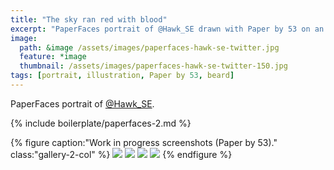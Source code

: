 ```yaml
---
title: "The sky ran red with blood"
excerpt: "PaperFaces portrait of @Hawk_SE drawn with Paper by 53 on an iPad."
image: 
  path: &image /assets/images/paperfaces-hawk-se-twitter.jpg 
  feature: *image
  thumbnail: /assets/images/paperfaces-hawk-se-twitter-150.jpg
tags: [portrait, illustration, Paper by 53, beard]
---
```


PaperFaces portrait of <a href="https://twitter.com/Hawk_SE">@Hawk_SE</a>.

{% include boilerplate/paperfaces-2.md %}

{% figure caption:"Work in progress screenshots (Paper by 53)." class:"gallery-2-col" %}
[![](/assets/images/paperfaces-hawk-se-process-1-600.jpg)](/assets/images/paperfaces-hawk-se-process-1-lg.jpg)
[![](/assets/images/paperfaces-hawk-se-process-2-600.jpg)](/assets/images/paperfaces-hawk-se-process-2-lg.jpg)
[![](/assets/images/paperfaces-hawk-se-process-3-600.jpg)](/assets/images/paperfaces-hawk-se-process-3-lg.jpg)
[![](/assets/images/paperfaces-hawk-se-process-4-600.jpg)](/assets/images/paperfaces-hawk-se-process-4-lg.jpg)
{% endfigure %}
